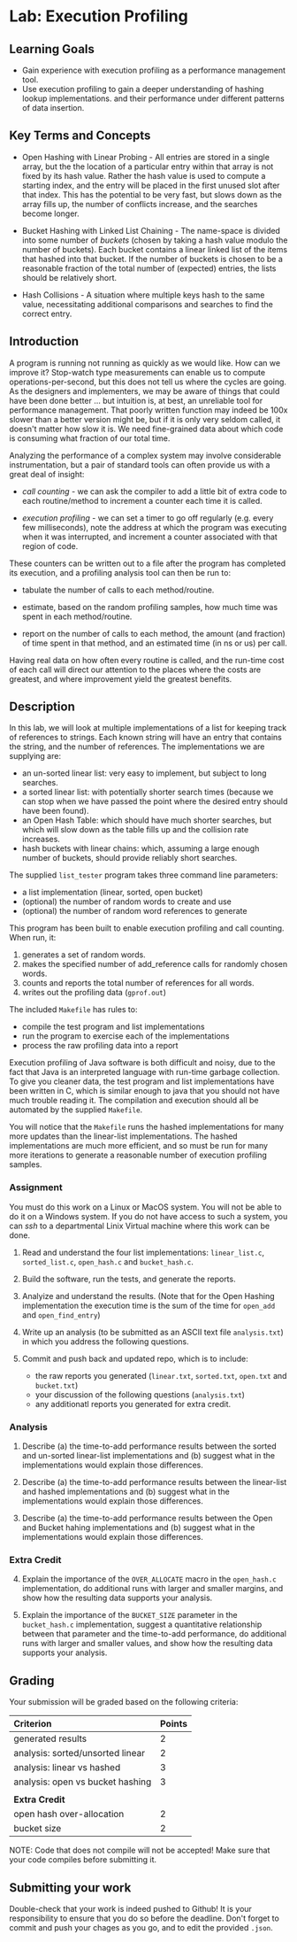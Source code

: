 # Lab: Execution Profiling

## Learning Goals

* Gain experience with execution profiling as a performance management tool.
* Use execution profiling to gain a deeper understanding of hashing lookup implementations.
  and their performance under different patterns of data insertion.

## Key Terms and Concepts

* Open Hashing with Linear Probing - All entries are stored in a single array, but the the location of a 
  particular entry within that array is not fixed by its hash value.  Rather the hash value is used to
  compute a starting index, and the entry will be placed in the first unused slot after that index.
  This has the potential to be very fast, but slows down as the array fills up, the number of conflicts
  increase, and the searches become longer.

* Bucket Hashing with Linked List Chaining - The name-space is divided into some number of *buckets*
  (chosen by taking a hash value modulo the number of buckets).  Each bucket contains a linear linked
  list of the items that hashed into that bucket.  If the number of buckets is chosen to be a reasonable
  fraction of the total number of (expected) entries, the lists should be relatively short.

* Hash Collisions - A situation where multiple keys hash to the same value, necessitating
  additional comparisons and searches to find the correct entry.

## Introduction

A program is running not running as quickly as we would like.  How can we improve it?
Stop-watch type measurements can enable us to compute operations-per-second, but this
does not tell us where the cycles are going.  As the designers and implementers, we
may be aware of things that could have been done better ... but intuition is, at best,
an unreliable tool for performance management.  That poorly written function may indeed
be 100x slower than a better version might be, but if it is only very seldom called, 
it doesn't matter how slow it is.  We need fine-grained data about which code is consuming
what fraction of our total time.

Analyzing the performance of a complex system may involve considerable instrumentation,
but a pair of standard tools can often provide us with a great deal of insight:

* _call counting_ - we can ask the compiler to add a little bit of extra code to
  each routine/method to increment a counter each time it is called.

* _execution profiling_ - we can set a timer to go off regularly (e.g. every few 
  milliseconds), note the address at which the program was executing when it was
  interrupted, and increment a counter associated with that region of code.

These counters can be written out to a file after the program has completed its
execution, and a profiling analysis tool can then be run to:

   * tabulate the number of calls to each method/routine.

   * estimate, based on the random profiling samples, how much time was
     spent in each method/routine.

   * report on the number of calls to each method, the amount (and fraction)
     of time spent in that method, and an estimated time (in ns or us) per
     call.

Having real data on how often every routine is called, and the run-time cost
of each call will direct our attention to the places where the costs are 
greatest, and where improvement yield the greatest benefits.


## Description

In this lab, we will look at multiple implementations of a list for keeping track of references
to strings.  Each known string will have an entry that contains the string, and the number of
references.  The implementations we are supplying are:

* an un-sorted linear list: very easy to implement, but subject to long searches.
* a sorted linear list: with potentially shorter search times (because we can stop 
  when we have passed the point where the desired entry should have been found).
* an Open Hash Table: which should have much shorter searches, but which will
  slow down as the table fills up and the collision rate increases.
* hash buckets with linear chains: which, assuming a large enough number
  of buckets, should provide reliably short searches.

The supplied `list_tester` program takes three command line parameters:

   * a list implementation (linear, sorted, open bucket)
   * (optional) the number of random words to create and use
   * (optional) the number of random word references to generate

This program has been built to enable execution profiling and call counting.
When run, it:

   1. generates a set of random words.
   2. makes the specified number of add_reference calls for randomly chosen words.
   3. counts and reports the total number of references for all words.
   4. writes out the profiling data (`gprof.out`)

The included `Makefile` has rules to:

   * compile the test program and list implementations
   * run the program to exercise each of the implementations
   * process the raw profiling data into a report
   
Execution profiling of Java software is both difficult and noisy, due to the fact
that Java is an interpreted language with run-time garbage collection.  To give you
cleaner data, the test program and list implementations have been written in C, 
which is similar enough to java that you should not have much trouble reading it.
The compilation and execution should all be automated by the supplied `Makefile`.

You will notice that the `Makefile` runs the hashed implementations for many 
more updates than the linear-list implementations.  The hashed implementations
are much more efficient, and so must be run for many more iterations to generate
a reasonable number of execution profiling samples.

### Assignment

You must do this work on a Linux or MacOS system.  You will not be able to do it
on a Windows system.  If you do not have access to such a system, you can *ssh*
to a departmental Linix Virtual machine where this work can be done.

   1. Read and understand the four list implementations: `linear_list.c`, `sorted_list.c`,
      `open_hash.c` and `bucket_hash.c`.

   2. Build the software, run the tests, and generate the reports.  

   3. Analyize and understand the results.  (Note that for the Open Hashing implementation
      the execution time is the sum of the time for `open_add` and `open_find_entry`)

   4. Write up an analysis (to be submitted as an ASCII text file `analysis.txt`) in which
      you address the following questions.

   5. Commit and push back and updated repo, which is to include:
      
      * the raw reports you generated (`linear.txt`, `sorted.txt`,
        `open.txt` and `bucket.txt`)
      * your discussion of the following questions (`analysis.txt`)
      * any additionatl reports you generated for extra credit.

### Analysis

1. Describe (a) the time-to-add performance results between the sorted and 
   un-sorted linear-list implementations and (b) suggest what in the 
   implementations would explain those differences.

2. Describe (a) the time-to-add performance results between the linear-list
   and hashed implementations and (b) suggest what in the implementations
   would explain those differences.

3. Describe (a) the time-to-add performance results between the Open and
   Bucket hahing implementations and (b) suggest what in the implementations
   would explain those differences.

### Extra Credit

4. Explain the importance of the `OVER_ALLOCATE` macro in the `open_hash.c`
   implementation, do additional runs with larger and smaller margins, and
   show how the resulting data supports your analysis.

5. Explain the importance of the `BUCKET_SIZE` parameter in the `bucket_hash.c`
   implementation, suggest a quantitative relationship between that parameter
   and the time-to-add performance, do additional runs with larger and smaller
   values, and show how the resulting data supports your analysis.

## Grading

Your submission will be graded based on the following criteria:

| Criterion                                   | Points |
| :------------------------------------------ | :----- |
| generated results                           | 2      |
| analysis: sorted/unsorted linear            | 2      |
| analysis: linear vs hashed                  | 3      |
| analysis: open vs bucket hashing            | 3      |
|                                             |        |
| **Extra Credit**                            |        |
| open hash over-allocation                   | 2      |
| bucket size                                 | 2      |

NOTE: Code that does not compile will not be accepted! Make sure that your code compiles before submitting it.

## Submitting your work

Double-check that your work is indeed pushed to Github! 
It is your responsibility to ensure that you do so before the deadline.
Don't forget to commit and push your chages as you go,
and to edit the provided `.json`.

